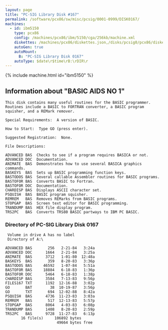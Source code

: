 ```yaml
---
layout: page
title: "PC-SIG Library Disk #167"
permalink: /software/pcx86/sw/misc/pcsig/0001-0999/DISK0167/
machines:
  - id: ibm5150
    type: pcx86
    config: /machines/pcx86/ibm/5150/cga/256kb/machine.xml
    diskettes: /machines/pcx86/diskettes.json,/disks/pcsig0/pcx86/diskettes.json
    autoGen: true
    autoMount:
      B: "PC-SIG Library Disk 0167"
    autoType: $date\r$time\rB:\rDIR\r
---
```


{% include machine.html id="ibm5150" %}

## Information about "BASIC AIDS NO 1"

    This disk contains many useful routines for the BASIC programmer.
    Routines include a BASIC to FORTRAN converter, a BASIC program
    squisher, and a REMark remover.
    
    Special Requirements:  A version of BASIC.
    
    How to Start:  Type GO (press enter).
    
    Suggested Registration:  None.
    
    File Descriptions:
    
    ADVANCED BAS  Checks to see if a program requires BASICA or not.
    ADVANCED DOC  Documentation.
    ANIMATE  BAS  Demonstrates how to use several BASICA graphics commands.
    BASKEYS  BAS  Sets up BASIC programming function keys.
    BASTODOS BAS  Several callable Assembler routines for BASIC programs.
    BASTOFOR BAS  Converts BASIC to Fortran.
    BASTOFOR DOC  Documentation.
    CHARDISP BAS  Displays ASCII character set.
    PSQUISH  BAS  BASIC program squisher.
    REMREM   BAS  Removes REMarks from BASIC programs.
    STOPGAP  BAS  Screen text editor for BASIC programming.
    TRANDUMP BAS  HEX file display program.
    TRS2PC   BAS  Converts TRS80 BASIC partways to IBM PC BASIC.

### Directory of PC-SIG Library Disk 0167

     Volume in drive A has no label
     Directory of A:\

    ADVANCED BAS       256   2-21-84   3:24a
    ADVANCED DOC      1664   2-21-84   3:25a
    ANIMATE  BAS      3712   1-01-80  12:48a
    BASKEYS  BAS       359   8-20-83   3:36p
    BASTODOS BAS     46592   1-07-84   5:51a
    BASTOFOR BAS     18884   6-18-83   1:36p
    BASTOFOR DOC      5464   6-18-83   1:38p
    CHARDISP BAS      3584   7-13-83   9:56p
    FILES167 TXT      1192  12-16-88   3:02p
    GO       BAT        38  10-19-87   3:56p
    GO       TXT       694  12-02-88   8:42a
    PSQUISH  BAS      4736  11-23-83   3:03a
    REMREM   BAS       517  12-13-83   5:57p
    STOPGAP  BAS      8064   4-03-83   6:08p
    TRANDUMP BAS      1408   8-20-83   2:59p
    TRS2PC   BAS      9728  11-27-83   6:13p
           16 file(s)     106892 bytes
                           49664 bytes free
